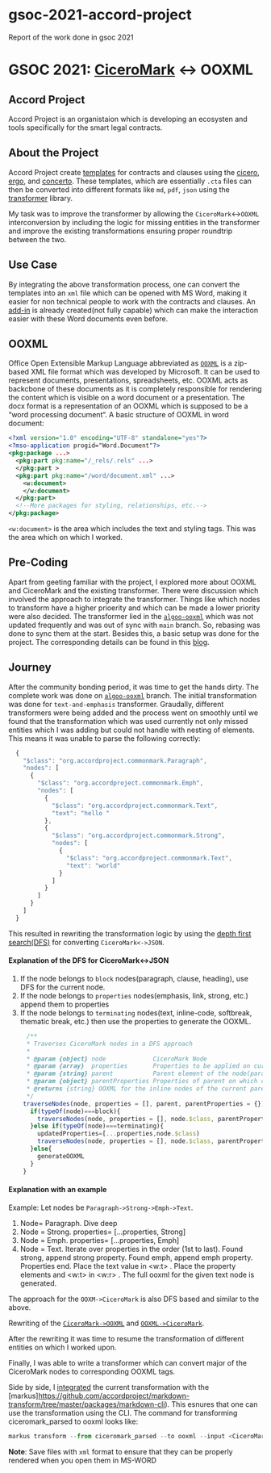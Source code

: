 # gsoc-2021-accord-project
Report of the work done in gsoc 2021

# GSOC 2021: [CiceroMark](https://docs.accordproject.org/docs/markup-cicero) <-> OOXML

## Accord Project
Accord Project is an organistaion which is developing an ecosysten and tools specifically for the smart legal contracts.

## About the Project
Accord Project create [templates](https://templates.accordproject.org/) for contracts and clauses using the [cicero](https://docs.accordproject.org/docs/started-installation.html), [ergo](https://docs.accordproject.org/docs/logic-ergo.html), and [concerto](https://docs.accordproject.org/docs/model-concerto.html). These templates, which are essentially `.cta` files can then be converted into different formats like `md`, `pdf`, `json` using the [transformer](https://github.com/accordproject/markdown-transform) library.

My task was to improve the transformer by allowing the `CiceroMark`<->`OOXML` interconversion by including the logic for missing entities in the transformer and improve the existing transformations ensuring proper roundtrip between the two.

## Use Case
By integrating the above transformation process, one can convert the templates into an `xml` file which can be opened with MS Word, making it easier for non technical people to work with the contracts and clauses. An [add-in](https://github.com/accordproject/cicero-word-add-in) is already created(not fully capable) which can make the interaction easier with these Word documents even before.

## OOXML
Office Open Extensible Markup Language abbreviated as [`OOXML`](https://en.wikipedia.org/wiki/Office_Open_XML) is a zip-based XML file format which was developed by Microsoft. It can be used to represent documents, presentations, spreadsheets, etc.
OOXML acts as backcbone of these documents as it is completely responsible for rendering the content which is visible on a word document or a presentation.
The docx format is a representation of an OOXML which is supposed to be a “word processing document“.
A basic structure of OOXML in word document:
```xml
<?xml version="1.0" encoding="UTF-8" standalone="yes"?>
<?mso-application progid="Word.Document"?>
<pkg:package ...>
  <pkg:part pkg:name="/_rels/.rels" ...>
  </pkg:part >
  <pkg:part pkg:name="/word/document.xml" ...>
    <w:document>
    </w:document>
  </pkg:part>
  <!--More packages for styling, relationships, etc.-->
</pkg:package>
```

`<w:document>` is the area which includes the text and styling tags. This was the area which on which I worked.

## Pre-Coding
Apart from geeting familiar with the project, I explored more about OOXML and CiceroMark and the existing transformer. There were discussion which involved the approach to integrate the transformer. Things like which nodes to transform have a higher prioerity and which can be made a lower priority were also decided.
The transformer lied in the [`algoo-ooxml`](https://github.com/accordproject/markdown-transform/tree/algoo-ooxml) which was not updated frequently and was out of sync with `main` branch. So, rebasing was done to sync them at the start.
Besides this, a basic setup was done for the project.
The corresponding details can be found in this [blog](https://github.com/accordproject/cicero-word-add-in/wiki/Blog).

## Journey
After the community bonding period, it was time to get the hands dirty. The complete work was done on  [`algoo-ooxml`](https://github.com/accordproject/markdown-transform/tree/algoo-ooxml) branch. The initial transformation was done for `text-and-emphasis` transformer. Graudally, different transformers were being added and the process went on smoothly until we found that the transformation which was used currently not only missed entities which I was adding but could not handle with nesting of elements. This means it was unable to parse the following correctly:
```js
  {
    "$class": "org.accordproject.commonmark.Paragraph",
    "nodes": [
      {
        "$class": "org.accordproject.commonmark.Emph",
        "nodes": [
          {
            "$class": "org.accordproject.commonmark.Text",
            "text": "hello "
          },
          {
            "$class": "org.accordproject.commonmark.Strong",
            "nodes": [
              {
                "$class": "org.accordproject.commonmark.Text",
                "text": "world"
              }
            ]
          }
        ]
      }
    ]
  }
```

This resulted in rewriting the transformation logic by using the [depth first search(DFS)](https://en.wikipedia.org/wiki/Depth-first_search) for converting `CiceroMark<->JSON`.

#### Explanation of the DFS for CiceroMark<->JSON
1. If the node belongs to `block` nodes(paragraph, clause, heading), use DFS for the current node.
2. If the node belongs to `properties` nodes(emphasis, link, strong, etc.) append them to properties
3. If the node belongs to `terminating` nodes(text, inline-code, softbreak, thematic break, etc.) then use the properties to generate the OOXML.


```js
     /**
     * Traverses CiceroMark nodes in a DFS approach
     *
     * @param {object} node             CiceroMark Node
     * @param {array}  properties       Properties to be applied on current node
     * @param {string} parent           Parent element of the node(paragraph, clause, heading, and optional)
     * @param {object} parentProperties Properties of parent on which children depend for certain styles(vanish property for hidden nodes)
     * @returns {string} OOXML for the inline nodes of the current parent
     */
    traverseNodes(node, properties = [], parent, parentProperties = {}){
      if(typeOf(node)===block){
        traverseNodes(node, properties = [], node.$class, parentProperties = {})
      }else if(typeOf(node)===terminating){
        updatedProperties=[...properties,node.$class)
        traverseNodes(node, properties = [], node.$class, parentProperties = {})
      }else{
        generateOOXML
      }
    }
```

#### Explanation with an example
Example: Let nodes be `Paragraph->Strong->Emph->Text`.
1. Node= Paragraph. Dive deep
2. Node = Strong. properties= [...properties, Strong]
3. Node = Emph. properties= [...properties, Emph]
4. Node = Text. Iterate over properties in the order (1st to last). Found strong, append strong property. Found emph, append emph property. Properties end. Place the text value in <w:t> . Place the property elements and <w:t>  in <w:r> . The full ooxml for the given text node is generated.

The approach for the `OOXM->CiceroMark` is also DFS based and similar to the above.

Rewriting of the [`CiceroMark->OOXML`](https://github.com/accordproject/markdown-transform/pull/418) and [`OOXML->CiceroMark`](https://github.com/accordproject/markdown-transform/pull/421).


After the rewriting it was time to resume the transformation of different entities on which I worked upon.

Finally, I was able to write a transformer which can convert major of the CiceroMark nodes to corresponding OOXML tags.

Side by side, I [integrated](https://github.com/accordproject/markdown-transform/pull/424) the current transformation with the [markus]https://github.com/accordproject/markdown-transform/tree/master/packages/markdown-cli). This esnures that one can use the transformation using the CLI. The command for transforming ciceromark_parsed to ooxml looks like:
```js
markus transform --from ciceromark_parsed --to ooxml --input <CiceroMarkfile Path> --output <path>.xml
```
**Note**: Save files with `xml` format to ensure that they can be properly rendered when you open them in MS-WORD
